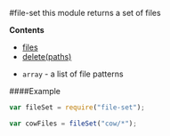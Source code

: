 <a name="module_file-set"></a>
#file-set
this module returns a set of files

**Contents**
* [files](#module_file-set#files)
* [delete(paths)](#module_file-set#delete)


 -  `array` - a list of file patterns

  
####Example
```js
var fileSet = require("file-set");

var cowFiles = fileSet("cow/*");
```
